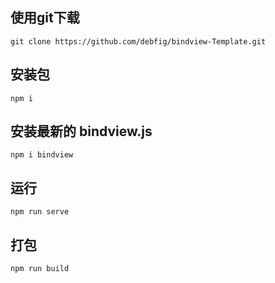 ## 使用git下载
   ```
   git clone https://github.com/debfig/bindview-Template.git
   ```
## 安装包
   ```
   npm i
   ```
## 安装最新的 bindview.js
   ```
   npm i bindview
   ```
## 运行
   ```
   npm run serve
   ```
## 打包
   ```
   npm run build
   ```